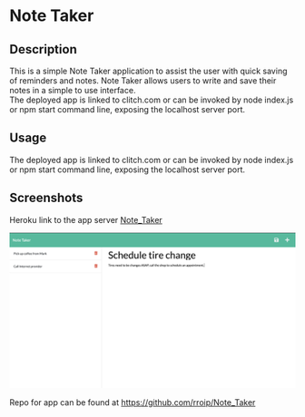# Note Taker

## Description

This is a simple Note Taker application to assist the user with quick saving of reminders and notes.
Note Taker allows users to write and save their notes in a simple to use interface.  
The deployed app is linked to clitch.com or can be invoked by node index.js or npm start command line, exposing the localhost server port.  

## Usage
The deployed app is linked to clitch.com or can be invoked by node index.js or npm start command line, exposing the localhost server port.  


## Screenshots

Heroku link to the app server [Note_Taker](https://ssnotetaker.herokuapp.com/)

![alt Note_Taker schreenshot](./public/assets/images/Note_Taker%20schreenshot.png)



Repo for app can be found at https://github.com/rroip/Note_Taker
